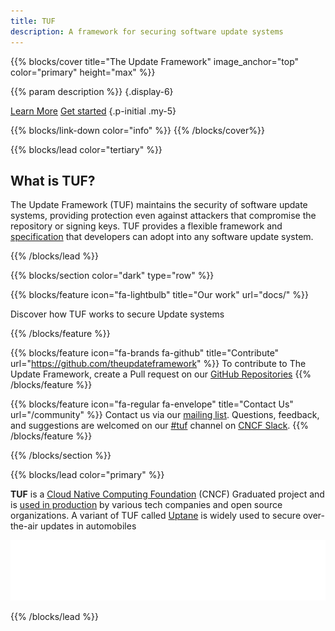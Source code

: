 ```yaml
---
title: TUF
description: A framework for securing software update systems
---
```



{{% blocks/cover title="The Update Framework" image_anchor="top" color="primary" height="max" %}}

<!-- prettier-ignore -->
{{% param description %}}
{.display-6}

<a class="btn btn-lg btn-primary me-3" href="docs/">Learn More</a>
<a class="btn btn-lg btn-secondary" href="docs/get-started/">Get started</a>
{.p-initial .my-5}

{{% blocks/link-down color="info" %}}
{{% /blocks/cover%}}

{{% blocks/lead color="tertiary" %}}

## What is TUF?

The Update Framework (TUF) maintains the security of software update systems,
providing protection even against attackers that compromise the repository or
signing keys. TUF provides a flexible framework and
[specification](https://theupdateframework.github.io/specification/latest/) that
developers can adopt into any software update system.

{{% /blocks/lead %}}

{{% blocks/section color="dark" type="row" %}}

{{% blocks/feature icon="fa-lightbulb" title="Our work" url="docs/" %}}

Discover how TUF works to secure Update systems

{{% /blocks/feature %}}

{{% blocks/feature icon="fa-brands fa-github" title="Contribute" url="https://github.com/theupdateframework" %}}
To contribute to The Update Framework, create a Pull request on our
[GitHub Repositories](https://github.com/theupdateframework)
{{% /blocks/feature %}}

{{% blocks/feature icon="fa-regular fa-envelope" title="Contact Us" url="/community" %}}
Contact us via our
[mailing list](https://groups.google.com/forum/?fromgroups#!forum/theupdateframework).
Questions, feedback, and suggestions are welcomed on our
[#tuf](https://cloud-native.slack.com/archives/C8NMD3QJ3) channel on
[CNCF Slack](https://slack.cncf.io/). {{% /blocks/feature %}}

{{% /blocks/section %}}

{{% blocks/lead color="primary" %}}

**TUF** is a [Cloud Native Computing Foundation](https://www.cncf.io) (CNCF)
Graduated project and is [used in production](docs/adoptions) by various tech
companies and open source organizations. A variant of TUF called
[Uptane](https://uptane.github.io/) is widely used to secure over-the-air
updates in automobiles

[![CNCF logo][]][cncf]

[cncf]: https://cncf.io
[cncf logo]: static/img/cncf-white.svg
[incubating]: https://www.cncf.io/projects/

{{% /blocks/lead %}}
